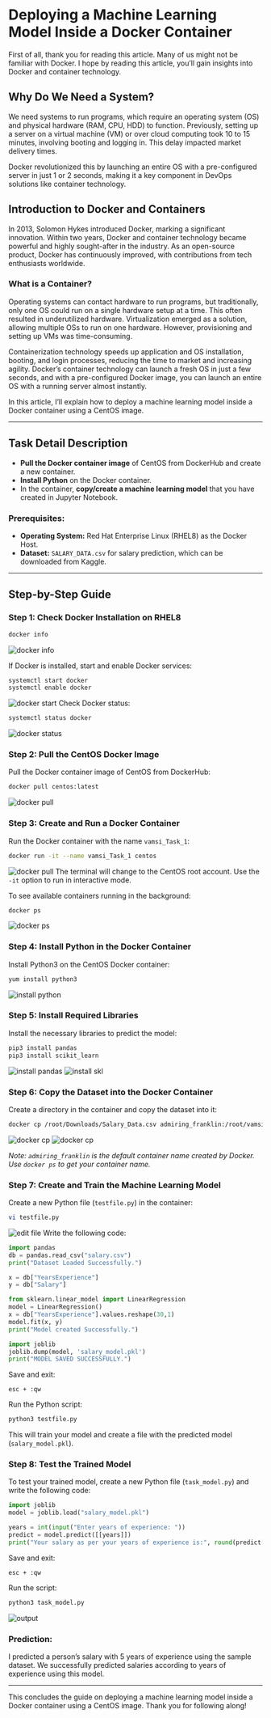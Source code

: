 
# **Deploying a Machine Learning Model Inside a Docker Container**

First of all, thank you for reading this article. Many of us might not be familiar with Docker. I hope by reading this article, you’ll gain insights into Docker and container technology.

## **Why Do We Need a System?**

We need systems to run programs, which require an operating system (OS) and physical hardware (RAM, CPU, HDD) to function. Previously, setting up a server on a virtual machine (VM) or over cloud computing took 10 to 15 minutes, involving booting and logging in. This delay impacted market delivery times.

Docker revolutionized this by launching an entire OS with a pre-configured server in just 1 or 2 seconds, making it a key component in DevOps solutions like container technology.

## **Introduction to Docker and Containers**

In 2013, Solomon Hykes introduced Docker, marking a significant innovation. Within two years, Docker and container technology became powerful and highly sought-after in the industry. As an open-source product, Docker has continuously improved, with contributions from tech enthusiasts worldwide.

### **What is a Container?**

Operating systems can contact hardware to run programs, but traditionally, only one OS could run on a single hardware setup at a time. This often resulted in underutilized hardware. Virtualization emerged as a solution, allowing multiple OSs to run on one hardware. However, provisioning and setting up VMs was time-consuming.

Containerization technology speeds up application and OS installation, booting, and login processes, reducing the time to market and increasing agility. Docker’s container technology can launch a fresh OS in just a few seconds, and with a pre-configured Docker image, you can launch an entire OS with a running server almost instantly.

In this article, I’ll explain how to deploy a machine learning model inside a Docker container using a CentOS image.

---

## **Task Detail Description**

- **Pull the Docker container image** of CentOS from DockerHub and create a new container.
- **Install Python** on the Docker container.
- In the container, **copy/create a machine learning model** that you have created in Jupyter Notebook.

### **Prerequisites:**

- **Operating System:** Red Hat Enterprise Linux (RHEL8) as the Docker Host.
- **Dataset:** `SALARY_DATA.csv` for salary prediction, which can be downloaded from Kaggle.

---

## **Step-by-Step Guide**

### **Step 1: Check Docker Installation on RHEL8**

```bash
docker info
```
![docker info](docker-info.png)

If Docker is installed, start and enable Docker services:

```bash
systemctl start docker
systemctl enable docker
```
![docker start](docker-start.png)
Check Docker status:

```bash
systemctl status docker
```
![docker status](docker-status.png)

### **Step 2: Pull the CentOS Docker Image**

Pull the Docker container image of CentOS from DockerHub:

```bash
docker pull centos:latest
```
![docker pull](image-1.png)
### **Step 3: Create and Run a Docker Container**

Run the Docker container with the name `vamsi_Task_1`:

```bash
docker run -it --name vamsi_Task_1 centos
```
![docker pull](run_docker.png)
The terminal will change to the CentOS root account. Use the `-it` option to run in interactive mode.

To see available containers running in the background:

```bash
docker ps
```
![docker ps](image.png)
### **Step 4: Install Python in the Docker Container**

Install Python3 on the CentOS Docker container:

```bash
yum install python3
```
![install python](image-2.png)
### **Step 5: Install Required Libraries**

Install the necessary libraries to predict the model:

```bash
pip3 install pandas
pip3 install scikit_learn
```
![install pandas](image-3.png)
![install skl](image-4.png)
### **Step 6: Copy the Dataset into the Docker Container**

Create a directory in the container and copy the dataset into it:

```bash
docker cp /root/Downloads/Salary_Data.csv admiring_franklin:/root/vamsitest1
```
![docker cp](image-5.png)
![docker cp](image-6.png)

*Note: `admiring_franklin` is the default container name created by Docker. Use `docker ps` to get your container name.*

### **Step 7: Create and Train the Machine Learning Model**

Create a new Python file (`testfile.py`) in the container:

```bash
vi testfile.py
```
![edit file](image-7.png)
Write the following code:

```python
import pandas
db = pandas.read_csv("salary.csv")
print("Dataset Loaded Successfully.")

x = db["YearsExperience"]
y = db["Salary"]

from sklearn.linear_model import LinearRegression
model = LinearRegression()
x = db["YearsExperience"].values.reshape(30,1)
model.fit(x, y)
print("Model created Successfully.")

import joblib
joblib.dump(model, 'salary_model.pkl')
print("MODEL SAVED SUCCESSFULLY.")
```

Save and exit:

```
esc + :qw
```

Run the Python script:

```bash
python3 testfile.py
```

This will train your model and create a file with the predicted model (`salary_model.pkl`).

### **Step 8: Test the Trained Model**

To test your trained model, create a new Python file (`task_model.py`) and write the following code:

```python
import joblib
model = joblib.load("salary_model.pkl")

years = int(input("Enter years of experience: "))
predict = model.predict([[years]])
print("Your salary as per your years of experience is:", round(predict[0], 2), "INR")
```

Save and exit:

```
esc + :qw
```

Run the script:

```bash
python3 task_model.py
```
![output](image-8.png)
### **Prediction:**

I predicted a person’s salary with 5 years of experience using the sample dataset. We successfully predicted salaries according to years of experience using this model.

---

This concludes the guide on deploying a machine learning model inside a Docker container using a CentOS image. Thank you for following along!
